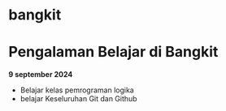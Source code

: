 # bangkit
# Pengalaman Belajar di Bangkit 

**9 september 2024**<br>
- Belajar kelas pemrograman logika<br>
- belajar Keseluruhan Git dan Github<br>
